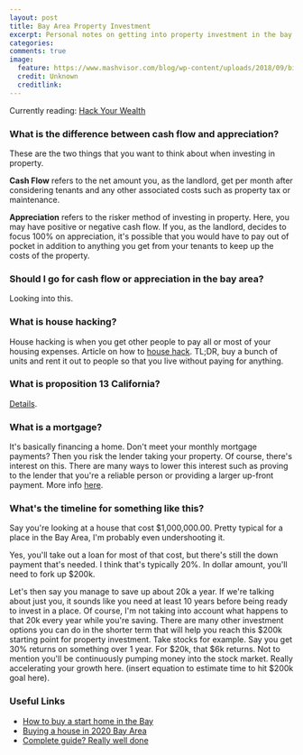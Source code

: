 ```yaml
---
layout: post
title: Bay Area Property Investment
excerpt: Personal notes on getting into property investment in the bay area.
categories:
comments: true
image:
  feature: https://www.mashvisor.com/blog/wp-content/uploads/2018/09/bigstock-Golden-Gate-Bridge-At-Sunset-187896460.jpg
  credit: Unknown
  creditlink:
---
```


Currently reading: [Hack Your Wealth](https://hackyourwealth.com/house-hacking-san-francisco-bay-area)


### What is the difference between cash flow and appreciation?

These are the two things that you want to think about when investing in property.

**Cash Flow** refers to the net amount you, as the landlord, get per month after considering
tenants and any other associated costs such as property tax or maintenance.

**Appreciation** refers to the risker method of investing in property. Here, you may have positive
or negative cash flow. If you, as the landlord, decides to focus 100% on appreciation,
it's possible that you would have to pay out of pocket in addition to anything you get from
your tenants to keep up the costs of the property.

### Should I go for cash flow or appreciation in the bay area?
Looking into this.

### What is house hacking?
House hacking is when you get other people to pay all or most of your housing
expenses. Article on how to [house hack](https://hackyourwealth.com/house-hacking-san-francisco-bay-area).
TL;DR, buy a bunch of units and rent it out to people so that you live without paying for anything.

### What is proposition 13 California?
[Details](https://www.californiataxdata.com/pdf/Prop13.pdf).

### What is a mortgage?
It's basically financing a home. Don't meet your monthly mortgage payments?
Then you risk the lender taking your property. Of course, there's interest on this. There are many
ways to lower this interest such as proving to the lender that you're a reliable person or providing a
larger up-front payment.
More info [here](https://www.rocketmortgage.com/learn/what-is-a-mortgage).

### What's the timeline for something like this?
Say you're looking at a house that cost $1,000,000.00. Pretty typical for a place
in the Bay Area, I'm probably even undershooting it.

Yes, you'll take out a loan for most of that cost, but there's still the down payment
that's needed. I think that's typically 20%. In dollar amount, you'll need to fork up
$200k.

Let's then say you manage to save up about 20k a year. If we're talking about just you,
it sounds like you need at least 10 years before being ready to invest in a place.
Of course, I'm not taking into account what happens to that 20k every year while you're saving.
There are many other investment options you can do in the shorter term that will help you
reach this $200k starting point for property investment. Take stocks for example. Say you get
30% returns on something over 1 year. For $20k, that $6k returns. Not to mention you'll be
continuously pumping money into the stock market. Really accelerating your growth here.
(insert equation to estimate time to hit $200k goal here).

### Useful Links
- [How to buy a start home in the Bay](https://www.nerdwallet.com/blog/mortgages/6-tips-for-buying-a-starter-home-in-the-bay-area/)
- [Buying a house in 2020 Bay Area](https://www.bpfund.com/how-to-buy-in-the-bay-area/)
- [Complete guide? Really well done](https://zerodown.com/guide)
